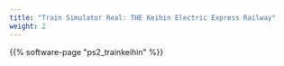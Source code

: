 ```yaml
---
title: "Train Simulator Real: THE Keihin Electric Express Railway"
weight: 2
---
```


{{% software-page "ps2_trainkeihin" %}}
